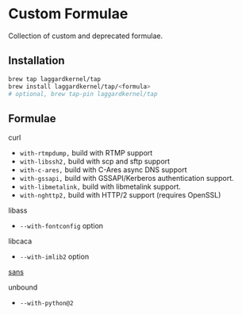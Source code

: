 # Custom Formulae
Collection of custom and deprecated formulae.

## Installation

```bash
brew tap laggardkernel/tap
brew install laggardkernel/tap/<formula>
# optional, brew tap-pin laggardkernel/tap
```

## Formulae
curl
- `with-rtmpdump,` build with RTMP support
- `with-libssh2,` build with scp and sftp support
- `with-c-ares,` build with C-Ares async DNS support
- `with-gssapi,` build with GSSAPI/Kerberos authentication support.
- `with-libmetalink,` build with libmetalink support.
- `with-nghttp2,` build with HTTP/2 support (requires OpenSSL)

libass
- `--with-fontconfig` option

libcaca
- `--with-imlib2` option

[sans](https://github.com/puxxustc/sans)

unbound
- `--with-python@2`
